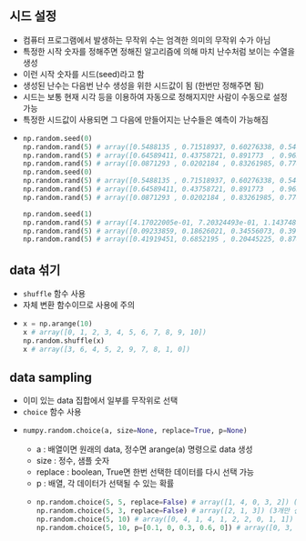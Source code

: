 ## 시드 설정
  - 컴퓨터 프로그램에서 발생하는 무작위 수는 엄격한 의미의 무작위 수가 아님
  - 특정한 시작 숫자를 정해주면 정해진 알고리즘에 의해 마치 난수처럼 보이는 수열을 생성
  - 이런 시작 숫자를 시드(seed)라고 함
  - 생성된 난수는 다음번 난수 생성을 위한 시드값이 됨 (한번만 정해주면 됨)
  - 시드는 보통 현재 시각 등을 이용하여 자동으로 정해지지만 사람이 수동으로 설정 가능
  - 특정한 시드값이 사용되면 그 다음에 만들어지는 난수들은 예측이 가능해짐
  - ```py
    np.random.seed(0)
    np.random.rand(5) # array([0.5488135 , 0.71518937, 0.60276338, 0.54488318, 0.4236548])
    np.random.rand(5) # array([0.64589411, 0.43758721, 0.891773  , 0.96366276, 0.38344152])
    np.random.rand(5) # array([0.0871293 , 0.0202184 , 0.83261985, 0.77815675, 0.87001215])
    np.random.seed(0)
    np.random.rand(5) # array([0.5488135 , 0.71518937, 0.60276338, 0.54488318, 0.4236548])
    np.random.rand(5) # array([0.64589411, 0.43758721, 0.891773  , 0.96366276, 0.38344152])
    np.random.rand(5) # array([0.0871293 , 0.0202184 , 0.83261985, 0.77815675, 0.87001215])
    
    np.random.seed(1)
    np.random.rand(5) # array([4.17022005e-01, 7.20324493e-01, 1.14374817e-04, 3.02332573e-01, 1.46755891e-01])
    np.random.rand(5) # array([0.09233859, 0.18626021, 0.34556073, 0.39676747, 0.53881673])
    np.random.rand(5) # array([0.41919451, 0.6852195 , 0.20445225, 0.87811744, 0.02738759])
    
## data 섞기
  - `shuffle` 함수 사용
  - 자체 변환 함수이므로 사용에 주의
  - ```py
    x = np.arange(10)
    x # array([0, 1, 2, 3, 4, 5, 6, 7, 8, 9, 10])
    np.random.shuffle(x)
    x # array([3, 6, 4, 5, 2, 9, 7, 8, 1, 0])
    
## data sampling
  - 이미 있는 data 집합에서 일부를 무작위로 선택
  - `choice` 함수 사용
  - ```py
    numpy.random.choice(a, size=None, replace=True, p=None)
    ```
    - a : 배열이면 원래의 data, 정수면 arange(a) 명령으로 data 생성
    - size : 정수, 샘플 숫자
    - replace : boolean, True면 한번 선택한 데이터를 다시 선택 가능
    - p : 배열, 각 데이터가 선택될 수 있는 확률
    - ```py
      np.random.choice(5, 5, replace=False) # array([1, 4, 0, 3, 2]) (shuffle이랑 같음)
      np.random.choice(5, 3, replace=False) # array([2, 1, 3]) (3개만 선택)
      np.random.choice(5, 10) # array([0, 4, 1, 4, 1, 2, 2, 0, 1, 1]) (반복해서 10개 선택)
      np.random.choice(5, 10, p=[0.1, 0, 0.3, 0.6, 0]) # array([0, 3, 3, 2, 2, 3, 3, 2, 0, 3]) (선택 확률을 다르게 해서 10개 선택)
